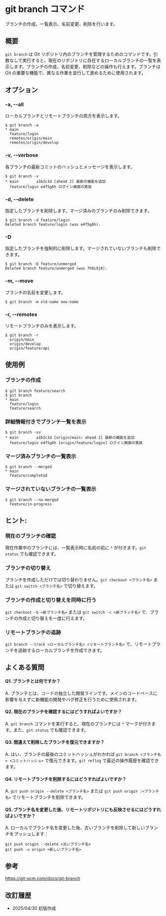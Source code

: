 # git branch コマンド

ブランチの作成、一覧表示、名前変更、削除を行います。

## 概要

`git branch` は Git リポジトリ内のブランチを管理するためのコマンドです。引数なしで実行すると、現在のリポジトリに存在するローカルブランチの一覧を表示します。ブランチの作成、名前変更、削除などの操作も行えます。ブランチは Git の重要な機能で、異なる作業を並行して進めるために使用されます。

## オプション

### **-a, --all**

ローカルブランチとリモートブランチの両方を表示します。

```console
$ git branch -a
* main
  feature/login
  remotes/origin/main
  remotes/origin/develop
```

### **-v, --verbose**

各ブランチの最新コミットのハッシュとメッセージを表示します。

```console
$ git branch -v
* main        a1b2c3d [ahead 2] 最新の機能を追加
  feature/login e4f5g6h ログイン画面の実装
```

### **-d, --delete**

指定したブランチを削除します。マージ済みのブランチのみ削除できます。

```console
$ git branch -d feature/login
Deleted branch feature/login (was e4f5g6h).
```

### **-D**

指定したブランチを強制的に削除します。マージされていないブランチも削除できます。

```console
$ git branch -D feature/unmerged
Deleted branch feature/unmerged (was 7h8i9j0).
```

### **-m, --move**

ブランチの名前を変更します。

```console
$ git branch -m old-name new-name
```

### **-r, --remotes**

リモートブランチのみを表示します。

```console
$ git branch -r
  origin/main
  origin/develop
  origin/feature/api
```

## 使用例

### ブランチの作成

```console
$ git branch feature/search
$ git branch
* main
  feature/login
  feature/search
```

### 詳細情報付きでブランチ一覧を表示

```console
$ git branch -vv
* main        a1b2c3d [origin/main: ahead 2] 最新の機能を追加
  feature/login e4f5g6h [origin/feature/login] ログイン画面の実装
```

### マージ済みブランチの一覧表示

```console
$ git branch --merged
* main
  feature/completed
```

### マージされていないブランチの一覧表示

```console
$ git branch --no-merged
  feature/in-progress
```

## ヒント:

### 現在のブランチの確認

現在作業中のブランチには、一覧表示時に名前の前に `*` が付きます。`git status` でも確認できます。

### ブランチの切り替え

ブランチを作成しただけでは切り替わりません。`git checkout <ブランチ名>` または `git switch <ブランチ名>` で切り替えます。

### ブランチの作成と切り替えを同時に行う

`git checkout -b <新ブランチ名>` または `git switch -c <新ブランチ名>` で、ブランチの作成と切り替えを一度に行えます。

### リモートブランチの追跡

`git branch --track <ローカルブランチ名> <リモートブランチ名>` で、リモートブランチを追跡するローカルブランチを作成できます。

## よくある質問

#### Q1. ブランチとは何ですか？
A. ブランチとは、コードの独立した開発ラインです。メインのコードベースに影響を与えずに新機能の開発やバグ修正を行うために使用されます。

#### Q2. 現在のブランチを確認するにはどうすればよいですか？
A. `git branch` コマンドを実行すると、現在のブランチには `*` マークが付きます。また、`git status` でも確認できます。

#### Q3. 間違えて削除したブランチを復元できますか？
A. はい、ブランチの最後のコミットハッシュがわかれば `git branch <ブランチ名> <コミットハッシュ>` で復元できます。`git reflog` で最近の操作履歴を確認できます。

#### Q4. リモートブランチを削除するにはどうすればよいですか？
A. `git push origin --delete <ブランチ名>` または `git push origin :<ブランチ名>` でリモートブランチを削除できます。

#### Q5. ブランチ名を変更した後、リモートリポジトリにも反映させるにはどうすればよいですか？
A. ローカルでブランチ名を変更した後、古いブランチを削除して新しいブランチをプッシュします：
```
git push origin --delete <古いブランチ名>
git push -u origin <新しいブランチ名>
```

## 参考

https://git-scm.com/docs/git-branch

## 改訂履歴

- 2025/04/30 初版作成